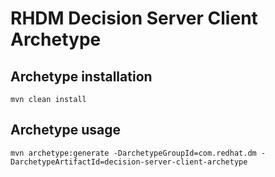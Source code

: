 # RHDM Decision Server Client Archetype

## Archetype installation
```
mvn clean install
```

## Archetype usage
```
mvn archetype:generate -DarchetypeGroupId=com.redhat.dm -DarchetypeArtifactId=decision-server-client-archetype
```